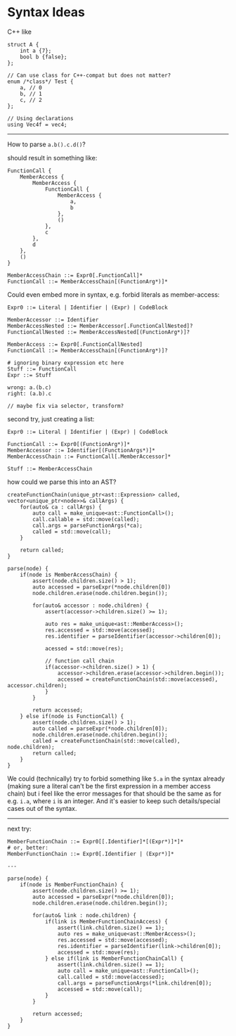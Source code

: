# Syntax Ideas

C++ like
```
struct A {
	int a {7};
	bool b {false};
};

// Can use class for C++-compat but does not matter?
enum /*class*/ Test {
	a, // 0
	b, // 1
	c, // 2
};

// Using declarations
using Vec4f = vec4;
```

---

How to parse `a.b().c.d()`?

should result in something like:

```
FunctionCall {
	MemberAccess {
		MemberAccess {
			FunctionCall {
				MemberAccess {
					a,
					b
				},
				()
			},
			c
		},
		d
	},
	()
}
```

```
MemberAccessChain ::= Expr0[.FunctionCall]*
FunctionCall ::= MemberAccessChain[(FunctionArg*)]*
```

Could even embed more in syntax, e.g. forbid literals as member-access:

```
Expr0 ::= Literal | Identifier | (Expr) | CodeBlock

MemberAccessor ::= Identifier
MemberAccessNested ::= MemberAccessor[.FunctionCallNested]?
FunctionCallNested ::= MemberAccessNested[(FunctionArg*)]?

MemberAccess ::= Expr0[.FunctionCallNested]
FunctionCall ::= MemberAccessChain[(FunctionArg*)]?

# ignoring binary expression etc here
Stuff ::= FunctionCall
Expr ::= Stuff
```

```
wrong: a.(b.c)
right: (a.b).c

// maybe fix via selector, transform?
```


second try, just creating a list:

```
Expr0 ::= Literal | Identifier | (Expr) | CodeBlock

FunctionCall ::= Expr0[(FunctionArg*)]*
MemberAccessor ::= Identifier[(FunctionArgs*)]*
MemberAccessChain ::= FunctionCall[.MemberAccessor]*

Stuff ::= MemberAccessChain
```

how could we parse this into an AST?

```
createFunctionChain(unique_ptr<ast::Expression> called, vector<unique_ptr<node>>& callArgs) {
	for(auto& ca : callArgs) {
		auto call = make_unique<ast::FunctionCall>();
		call.callable = std::move(called);
		call.args = parseFunctionArgs(*ca);
		called = std::move(call);
	}

	return called;
}

parse(node) {
	if(node is MemberAccessChain) {
		assert(node.children.size() > 1);
		auto accessed = parseExpr(*node.children[0])
		node.children.erase(node.children.begin());

		for(auto& accessor : node.children) {
			assert(accessor->children.size() >= 1);

			auto res = make_unique<ast::MemberAccess>();
			res.accessed = std::move(accessed);
			res.identifier = parseIdentifier(accessor->children[0]);

			acessed = std::move(res);

			// function call chain
			if(accessor->children.size() > 1) {
				accessor->children.erase(accessor->children.begin());
				accessed = createFunctionChain(std::move(accessed), accessor.children);
			}
		}

		return accessed;
	} else if(node is FunctionCall) {
		assert(node.children.size() > 1);
		auto called = parseExpr(*node.children[0]);
		node.children.erase(node.children.begin());
		called = createFunctionChain(std::move(called), node.children);
		return called;
	}
}
```

We could (technically) try to forbid something like `5.a` in the syntax
already (making sure a literal can't be the first expression in a member
access chain) but i feel like the error messages for that should be
the same as for e.g. `i.a`, where `i` is an integer. And it's easier
to keep such details/special cases out of the syntax.

---

next try:

```
MemberFunctionChain ::= Expr0[[.Identifier]*[(Expr*)]*]*
# or, better:
MemberFunctionChain ::= Expr0[.Identifier | (Expr*)]*

---

parse(node) {
	if(node is MemberFunctionChain) {
		assert(node.children.size() >= 1);
		auto accessed = parseExpr(*node.children[0]);
		node.children.erase(node.children.begin());

		for(auto& link : node.children) {
			if(link is MemberFunctionChainAccess) {
				assert(link.children.size() == 1);
				auto res = make_unique<ast::MemberAccess>();
				res.accessed = std::move(accessed);
				res.identifier = parseIdentifier(link->children[0]);
				accessed = std::move(res);
			} else if(link is MemberFunctionChainCall) {
				assert(link.children.size() == 1);
				auto call = make_unique<ast::FunctionCall>();
				call.called = std::move(accessed);
				call.args = parseFunctionArgs(*link.children[0]);
				accessed = std::move(call);
			}
		}

		return accessed;
	}
}
```
